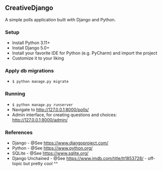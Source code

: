 ## CreativeDjango

A simple polls application built with Django and Python.

### Setup
- Install Python 3.11+
- Install Django 5.0+
- Install your favorite IDE for Python (e.g. PyCharm) and import the project
- Customize it to your liking

### Apply db migrations
- `$ python manage.py migrate`

### Running
- `$ python manage.py runserver`
- Navigate to http://127.0.0.1:8000/polls/
- Admin interface, for creating questions and choices: http://127.0.0.1:8000/admin/

### References
* Django - @See https://www.djangoproject.com/
* Python - @See https://www.python.org/
* SQLite - @See https://www.sqlite.org/
* Django Unchained - @See https://www.imdb.com/title/tt1853728/ - off-topic but pretty cool ^^
